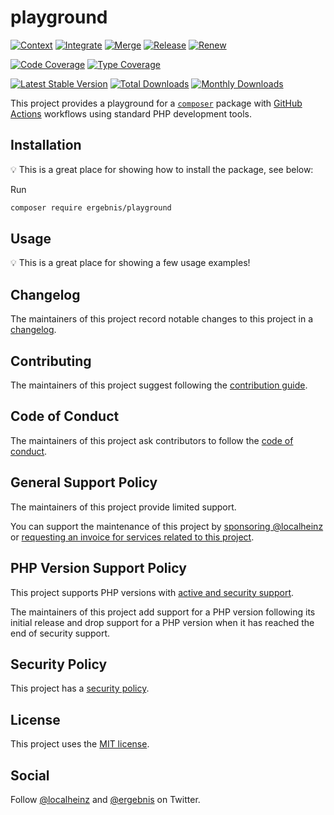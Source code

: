 # playground

[![Context](https://github.com/ergebnis/playground/workflows/Context/badge.svg)](https://github.com/ergebnis/playground/actions)
[![Integrate](https://github.com/ergebnis/playground/workflows/Integrate/badge.svg)](https://github.com/ergebnis/playground/actions)
[![Merge](https://github.com/ergebnis/playground/workflows/Merge/badge.svg)](https://github.com/ergebnis/playground/actions)
[![Release](https://github.com/ergebnis/playground/workflows/Release/badge.svg)](https://github.com/ergebnis/playground/actions)
[![Renew](https://github.com/ergebnis/playground/workflows/Renew/badge.svg)](https://github.com/ergebnis/playground/actions)

[![Code Coverage](https://codecov.io/gh/ergebnis/playground/branch/main/graph/badge.svg)](https://codecov.io/gh/ergebnis/playground)
[![Type Coverage](https://shepherd.dev/github/ergebnis/playground/coverage.svg)](https://shepherd.dev/github/ergebnis/playground)

[![Latest Stable Version](https://poser.pugx.org/ergebnis/playground/v/stable)](https://packagist.org/packages/ergebnis/playground)
[![Total Downloads](https://poser.pugx.org/ergebnis/playground/downloads)](https://packagist.org/packages/ergebnis/playground)
[![Monthly Downloads](http://poser.pugx.org/ergebnis/playground/d/monthly)](https://packagist.org/packages/ergebnis/playground)

This project provides a playground for a [`composer`](https://getcomposer.org) package with [GitHub Actions](https://docs.github.com/en/actions) workflows using standard PHP development tools.

## Installation

💡 This is a great place for showing how to install the package, see below:

Run

```sh
composer require ergebnis/playground
```

## Usage

💡 This is a great place for showing a few usage examples!

## Changelog

The maintainers of this project record notable changes to this project in a [changelog](CHANGELOG.md).

## Contributing

The maintainers of this project suggest following the [contribution guide](.github/CONTRIBUTING.md).

## Code of Conduct

The maintainers of this project ask contributors to follow the [code of conduct](https://github.com/ergebnis/.github/blob/main/CODE_OF_CONDUCT.md).

## General Support Policy

The maintainers of this project provide limited support.

You can support the maintenance of this project by [sponsoring @localheinz](https://github.com/sponsors/localheinz) or [requesting an invoice for services related to this project](mailto:am@localheinz.com?subject=ergebnis/playground:%20Requesting%20invoice%20for%20services).

## PHP Version Support Policy

This project supports PHP versions with [active and security support](https://www.php.net/supported-versions.php).

The maintainers of this project add support for a PHP version following its initial release and drop support for a PHP version when it has reached the end of security support.

## Security Policy

This project has a [security policy](.github/SECURITY.md).

## License

This project uses the [MIT license](LICENSE.md).

## Social

Follow [@localheinz](https://twitter.com/intent/follow?screen_name=localheinz) and [@ergebnis](https://twitter.com/intent/follow?screen_name=ergebnis) on Twitter.
